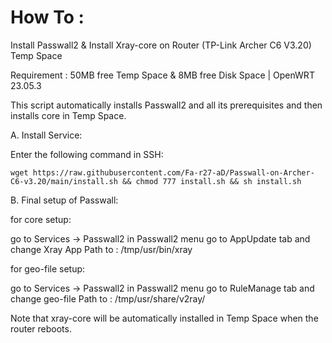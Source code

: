 
# How To :

Install Passwall2 & Install Xray-core on Router (TP-Link Archer C6 V3.20) Temp Space

Requirement : 50MB free Temp Space & 8MB free Disk Space | OpenWRT 23.05.3

This script automatically installs Passwall2 and all its prerequisites and then installs core in Temp Space.

A. Install Service:

Enter the following command in SSH:
```
wget https://raw.githubusercontent.com/Fa-r27-aD/Passwall-on-Archer-C6-v3.20/main/install.sh && chmod 777 install.sh && sh install.sh
```

B. Final setup of Passwall:

for core setup:

go to Services -> Passwall2 in Passwall2 menu go to AppUpdate tab and change Xray App Path to : /tmp/usr/bin/xray

for geo-file setup:

go to Services -> Passwall2 in Passwall2 menu go to RuleManage tab and change geo-file Path to : /tmp/usr/share/v2ray/

Note that xray-core will be automatically installed in Temp Space when the router reboots.



